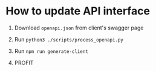 
# How to update API interface

1. Download `openapi.json` from client's swagger page
2. Run `python3 ./scripts/process_openapi.py`
3. Run `npm run generate-client`

4. PROFIT